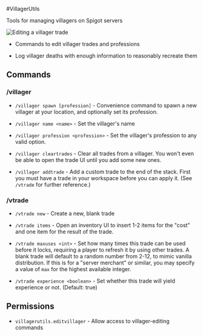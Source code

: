#VillagerUtils

Tools for managing villagers on Spigot servers

![Editing a villager trade](http://i.imgur.com/pBWpb0d.gif)

* Commands to edit villager trades and professions

* Log villager deaths with enough information to reasonably recreate them

## Commands

### /villager

* `/villager spawn [profession]` - Convenience command to spawn a new villager at your location, and optionally set its profession.

* `/villager name <name>` - Set the villager's name

* `/villager profession <profession>` - Set the villager's profession to any valid option.

* `/villager cleartrades` - Clear all trades from a villager. You won't even be able to open the trade UI until you add some new ones.

* `/villager addtrade` - Add a custom trade to the end of the stack. First you must have a trade in your workspace before you can apply it. (See `/vtrade` for further reference.)

### /vtrade

* `/vtrade new` - Create a new, blank trade

* `/vtrade items` - Open an inventory UI to insert 1-2 items for the "cost" and one item for the result of the trade.

* `/vtrade maxuses <int>` - Set how many times this trade can be used before it locks, requiring a player to refresh it by using other trades. A blank trade will default to a random number from 2-12, to mimic vanilla distribution. If this is for a "server merchant" or similar, you may specify a value of `max` for the highest available integer.

* `/vtrade experience <boolean>` - Set whether this trade will yield experience or not. (Default: true)


## Permissions

* `villagerutils.editvillager` - Allow access to villager-editing commands
